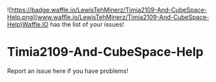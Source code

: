![https://badge.waffle.io/LewisTehMinerz/Timia2109-And-CubeSpace-Help.png](www.waffle.io/LewisTehMinerz/Timia2109-And-CubeSpace-Help)Waffle.IO has the list of your issues!


# Timia2109-And-CubeSpace-Help
Report an issue here if you have problems!
